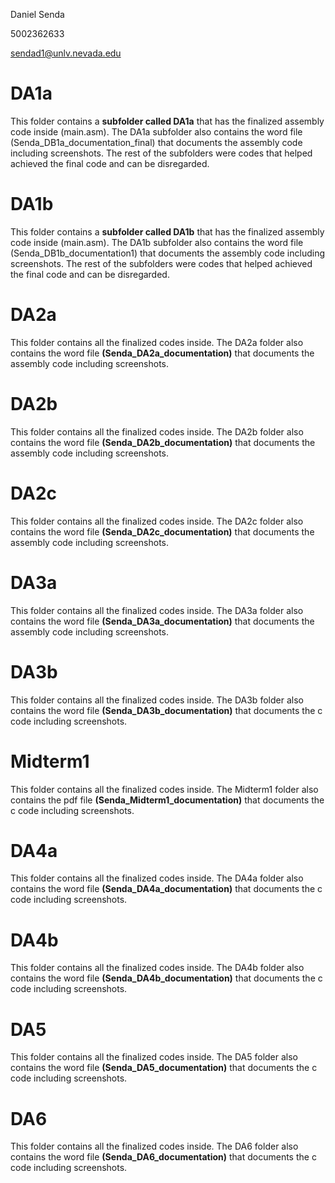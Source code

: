 Daniel Senda

5002362633

sendad1@unlv.nevada.edu

# DA1a
This folder contains a **subfolder called DA1a** that has the finalized assembly code inside (main.asm). The DA1a subfolder also contains the word file (Senda_DB1a_documentation_final) that documents the assembly code including screenshots. The rest of the subfolders were codes that helped achieved the final code and can be disregarded.

# DA1b
This folder contains a **subfolder called DA1b** that has the finalized assembly code inside (main.asm). The DA1b subfolder also contains the word file (Senda_DB1b_documentation1) that documents the assembly code including screenshots. The rest of the subfolders were codes that helped achieved the final code and can be disregarded.

# DA2a
This folder contains all the finalized codes inside. The DA2a folder also contains the word file **(Senda_DA2a_documentation)** that documents the assembly code including screenshots.

# DA2b
This folder contains all the finalized codes inside. The DA2b folder also contains the word file **(Senda_DA2b_documentation)** that documents the assembly code including screenshots.

# DA2c
This folder contains all the finalized codes inside. The DA2c folder also contains the word file **(Senda_DA2c_documentation)** that documents the assembly code including screenshots.

# DA3a
This folder contains all the finalized codes inside. The DA3a folder also contains the word file **(Senda_DA3a_documentation)** that documents the assembly code including screenshots.

# DA3b
This folder contains all the finalized codes inside. The DA3b folder also contains the word file **(Senda_DA3b_documentation)** that documents the c code including screenshots.

# Midterm1
This folder contains all the finalized codes inside. The Midterm1 folder also contains the pdf file **(Senda_Midterm1_documentation)** that documents the c code including screenshots.

# DA4a
This folder contains all the finalized codes inside. The DA4a folder also contains the word file **(Senda_DA4a_documentation)** that documents the c code including screenshots.

# DA4b
This folder contains all the finalized codes inside. The DA4b folder also contains the word file **(Senda_DA4b_documentation)** that documents the c code including screenshots.

# DA5
This folder contains all the finalized codes inside. The DA5 folder also contains the word file **(Senda_DA5_documentation)** that documents the c code including screenshots.

# DA6
This folder contains all the finalized codes inside. The DA6 folder also contains the word file **(Senda_DA6_documentation)** that documents the c code including screenshots.

